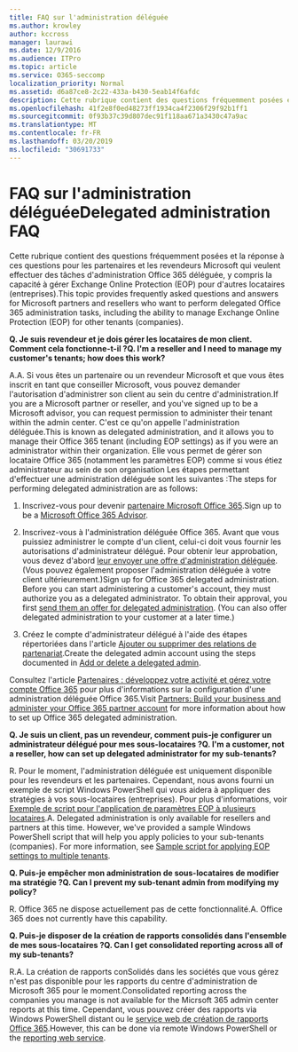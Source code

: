 ```yaml
---
title: FAQ sur l'administration déléguée
ms.author: krowley
author: kccross
manager: laurawi
ms.date: 12/9/2016
ms.audience: ITPro
ms.topic: article
ms.service: O365-seccomp
localization_priority: Normal
ms.assetid: d6a87ce8-2c22-433a-b430-5eab14f6afdc
description: Cette rubrique contient des questions fréquemment posées et la réponse à ces questions pour les partenaires et les revendeurs Microsoft qui veulent effectuer des tâches d'administration Office 365 déléguée, y compris la capacité à gérer Exchange Online Protection (EOP) pour d'autres locataires (entreprises).
ms.openlocfilehash: 41f2e8f0ed48273ff1934ca4f2306f29f92b1ff1
ms.sourcegitcommit: 0f93b37c39d807dec91f118aa671a3430c47a9ac
ms.translationtype: MT
ms.contentlocale: fr-FR
ms.lasthandoff: 03/20/2019
ms.locfileid: "30691733"
---
```

# <a name="delegated-administration-faq"></a><span data-ttu-id="ce5b2-103">FAQ sur l'administration déléguée</span><span class="sxs-lookup"><span data-stu-id="ce5b2-103">Delegated administration FAQ</span></span>

<span data-ttu-id="ce5b2-104">Cette rubrique contient des questions fréquemment posées et la réponse à ces questions pour les partenaires et les revendeurs Microsoft qui veulent effectuer des tâches d'administration Office 365 déléguée, y compris la capacité à gérer Exchange Online Protection (EOP) pour d'autres locataires (entreprises).</span><span class="sxs-lookup"><span data-stu-id="ce5b2-104">This topic provides frequently asked questions and answers for Microsoft partners and resellers who want to perform delegated Office 365 administration tasks, including the ability to manage Exchange Online Protection (EOP) for other tenants (companies).</span></span>
  
 <span data-ttu-id="ce5b2-105">**Q. Je suis revendeur et je dois gérer les locataires de mon client. Comment cela fonctionne-t-il ?**</span><span class="sxs-lookup"><span data-stu-id="ce5b2-105">**Q. I'm a reseller and I need to manage my customer's tenants; how does this work?**</span></span>
  
<span data-ttu-id="ce5b2-106">A.</span><span class="sxs-lookup"><span data-stu-id="ce5b2-106">A.</span></span> <span data-ttu-id="ce5b2-107">Si vous êtes un partenaire ou un revendeur Microsoft et que vous êtes inscrit en tant que conseiller Microsoft, vous pouvez demander l'autorisation d'administrer son client au sein du centre d'administration.</span><span class="sxs-lookup"><span data-stu-id="ce5b2-107">If you are a Microsoft partner or reseller, and you've signed up to be a Microsoft advisor, you can request permission to administer their tenant within the admin center.</span></span> <span data-ttu-id="ce5b2-108">C'est ce qu'on appelle l'administration déléguée.</span><span class="sxs-lookup"><span data-stu-id="ce5b2-108">This is known as delegated administration, and it allows you to manage their Office 365 tenant (including EOP settings) as if you were an administrator within their organization.</span></span> <span data-ttu-id="ce5b2-109">Elle vous permet de gérer son locataire Office 365 (notamment les paramètres EOP) comme si vous étiez administrateur au sein de son organisation Les étapes permettant d'effectuer une administration déléguée sont les suivantes :</span><span class="sxs-lookup"><span data-stu-id="ce5b2-109">The steps for performing delegated administration are as follows:</span></span>
  
1. <span data-ttu-id="ce5b2-110">Inscrivez-vous pour devenir [partenaire Microsoft Office 365](https://aka.ms/cloudbenefits).</span><span class="sxs-lookup"><span data-stu-id="ce5b2-110">Sign up to be a [Microsoft Office 365 Advisor](https://aka.ms/cloudbenefits).</span></span>
    
2. <span data-ttu-id="ce5b2-p102">Inscrivez-vous à l'administration déléguée Office 365. Avant que vous puissiez administrer le compte d'un client, celui-ci doit vous fournir les autorisations d'administrateur délégué. Pour obtenir leur approbation, vous devez d'abord [leur envoyer une offre d'administration déléguée](https://go.microsoft.com/fwlink/?LinkId=396829). (Vous pouvez également proposer l'administration déléguée à votre client ultérieurement.)</span><span class="sxs-lookup"><span data-stu-id="ce5b2-p102">Sign up for Office 365 delegated administration. Before you can start administering a customer's account, they must authorize you as a delegated administrator. To obtain their approval, you first [send them an offer for delegated administration](https://go.microsoft.com/fwlink/?LinkId=396829). (You can also offer delegated administration to your customer at a later time.)</span></span> 
    
3. <span data-ttu-id="ce5b2-115">Créez le compte d'administrateur délégué à l'aide des étapes répertoriées dans l'article [Ajouter ou supprimer des relations de partenariat](https://go.microsoft.com/fwlink/?LinkId=396831).</span><span class="sxs-lookup"><span data-stu-id="ce5b2-115">Create the delegated admin account using the steps documented in [Add or delete a delegated admin](https://go.microsoft.com/fwlink/?LinkId=396831).</span></span>
    
<span data-ttu-id="ce5b2-116">Consultez l'article [Partenaires : développez votre activité et gérez votre compte Office 365](https://go.microsoft.com/fwlink/?LinkId=301485) pour plus d'informations sur la configuration d'une administration déléguée Office 365.</span><span class="sxs-lookup"><span data-stu-id="ce5b2-116">Visit [Partners: Build your business and administer your Office 365 partner account](https://go.microsoft.com/fwlink/?LinkId=301485) for more information about how to set up Office 365 delegated administration.</span></span> 
  
 <span data-ttu-id="ce5b2-117">**Q. Je suis un client, pas un revendeur, comment puis-je configurer un administrateur délégué pour mes sous-locataires ?**</span><span class="sxs-lookup"><span data-stu-id="ce5b2-117">**Q. I'm a customer, not a reseller, how can set up delegated administrator for my sub-tenants?**</span></span>
  
<span data-ttu-id="ce5b2-p103">R. Pour le moment, l'administration déléguée est uniquement disponible pour les revendeurs et les partenaires. Cependant, nous avons fourni un exemple de script Windows PowerShell qui vous aidera à appliquer des stratégies à vos sous-locataires (entreprises). Pour plus d'informations, voir [Exemple de script pour l'application de paramètres EOP à plusieurs locataires](sample-script-for-applying-eop-settings-to-multiple-tenants.md).</span><span class="sxs-lookup"><span data-stu-id="ce5b2-p103">A. Delegated administration is only available for resellers and partners at this time. However, we've provided a sample Windows PowerShell script that will help you apply policies to your sub-tenants (companies). For more information, see [Sample script for applying EOP settings to multiple tenants](sample-script-for-applying-eop-settings-to-multiple-tenants.md).</span></span>
  
 <span data-ttu-id="ce5b2-122">**Q. Puis-je empêcher mon administration de sous-locataires de modifier ma stratégie ?**</span><span class="sxs-lookup"><span data-stu-id="ce5b2-122">**Q. Can I prevent my sub-tenant admin from modifying my policy?**</span></span>
  
<span data-ttu-id="ce5b2-p104">R. Office 365 ne dispose actuellement pas de cette fonctionnalité.</span><span class="sxs-lookup"><span data-stu-id="ce5b2-p104">A. Office 365 does not currently have this capability.</span></span>
  
 <span data-ttu-id="ce5b2-125">**Q. Puis-je disposer de la création de rapports consolidés dans l'ensemble de mes sous-locataires ?**</span><span class="sxs-lookup"><span data-stu-id="ce5b2-125">**Q. Can I get consolidated reporting across all of my sub-tenants?**</span></span>
  
<span data-ttu-id="ce5b2-126">R.</span><span class="sxs-lookup"><span data-stu-id="ce5b2-126">A.</span></span> <span data-ttu-id="ce5b2-127">La création de rapports conSolidés dans les sociétés que vous gérez n'est pas disponible pour les rapports du centre d'administration de Microsoft 365 pour le moment.</span><span class="sxs-lookup"><span data-stu-id="ce5b2-127">Consolidated reporting across the companies you manage is not available for the Micrsoft 365 admin center reports at this time.</span></span> <span data-ttu-id="ce5b2-128">Cependant, vous pouvez créer des rapports via Windows PowerShell distant ou le [service web de création de rapports Office 365](https://go.microsoft.com/fwlink/?LinkId=279926).</span><span class="sxs-lookup"><span data-stu-id="ce5b2-128">However, this can be done via remote Windows PowerShell or the [reporting web service](https://go.microsoft.com/fwlink/?LinkId=279926).</span></span> 
  

